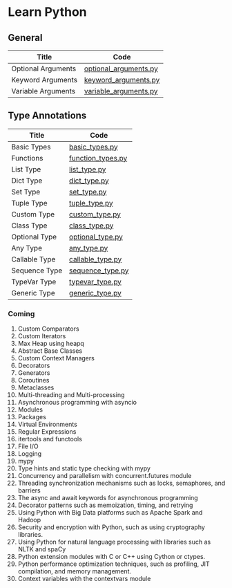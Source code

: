 # Learn Python

## General

| Title              | Code                                                   |
| ------------------ | ------------------------------------------------------ |
| Optional Arguments | [optional_arguments.py](general/optional_arguments.py) |
| Keyword Arguments  | [keyword_arguments.py](general/keyword_arguments.py)   |
| Variable Arguments | [variable_arguments.py](general/variable_arguments.py) |

## Type Annotations

| Title         | Code                                                    |
| ------------- | ------------------------------------------------------- |
| Basic Types   | [basic_types.py](type_annotations/basic_types.py)       |
| Functions     | [function_types.py](type_annotations/function_types.py) |
| List Type     | [list_type.py](type_annotations/list_type.py)           |
| Dict Type     | [dict_type.py](type_annotations/dict_type.py)           |
| Set Type      | [set_type.py](type_annotations/set_type.py)             |
| Tuple Type    | [tuple_type.py](type_annotations/tuple_type.py)         |
| Custom Type   | [custom_type.py](type_annotations/custom_types.py)      |
| Class Type    | [class_type.py](type_annotations/class_type.py)         |
| Optional Type | [optional_type.py](type_annotations/optional_type.py)   |
| Any Type      | [any_type.py](type_annotations/any_type.py)             |
| Callable Type | [callable_type.py](type_annotations/callable_type.py)   |
| Sequence Type | [sequence_type.py](type_annotations/sequence_type.py)   |
| TypeVar Type  | [typevar_type.py](type_annotations/typevar_type.py)     |
| Generic Type  | [generic_type.py](type_annotations/generic_type.py)     |

### Coming

1. Custom Comparators
2. Custom Iterators
3. Max Heap using heapq
4. Abstract Base Classes
5. Custom Context Managers
6. Decorators
7. Generators
8. Coroutines
9. Metaclasses
10. Multi-threading and Multi-processing
11. Asynchronous programming with asyncio
12. Modules
13. Packages
14. Virtual Environments
15. Regular Expressions
16. itertools and functools
17. File I/O
18. Logging
19. mypy
20. Type hints and static type checking with mypy
21. Concurrency and parallelism with concurrent.futures module
22. Threading synchronization mechanisms such as locks, semaphores, and barriers
23. The async and await keywords for asynchronous programming
24. Decorator patterns such as memoization, timing, and retrying
25. Using Python with Big Data platforms such as Apache Spark and Hadoop
26. Security and encryption with Python, such as using cryptography libraries.
27. Using Python for natural language processing with libraries such as NLTK and spaCy
28. Python extension modules with C or C++ using Cython or ctypes.
29. Python performance optimization techniques, such as profiling, JIT compilation, and memory management.
30. Context variables with the contextvars module
